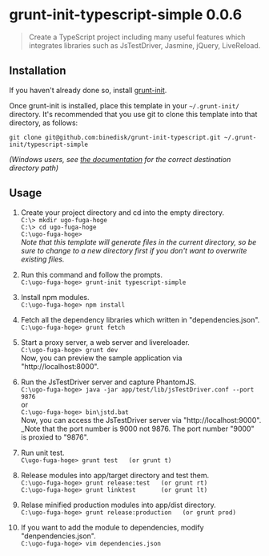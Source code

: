 # grunt-init-typescript-simple 0.0.6

> Create a TypeScript project including many useful features which integrates libraries such as JsTestDriver, Jasmine, jQuery, LiveReload.

[grunt-init]: http://gruntjs.com/project-scaffolding

## Installation
If you haven't already done so, install [grunt-init][].

Once grunt-init is installed, place this template in your `~/.grunt-init/` directory. It's recommended that you use git to clone this template into that directory, as follows:

```
git clone git@github.com:binedisk/grunt-init-typescript.git ~/.grunt-init/typescript-simple
```

_(Windows users, see [the documentation][grunt-init] for the correct destination directory path)_

## Usage

1. Create your project directory and cd into the empty directory.  
  ```C:\> mkdir ugo-fuga-hoge```  
  ```C:\> cd ugo-fuga-hoge```  
  ```C:\ugo-fuga-hoge>```  
  _Note that this template will generate files in the current directory, so be sure to change to a new directory first if you don't want to overwrite existing files._

2. Run this command and follow the prompts.  
  ```C:\ugo-fuga-hoge> grunt-init typescript-simple```

3. Install npm modules.  
  ```C:\ugo-fuga-hoge> npm install```

4. Fetch all the dependency libraries which written in "dependencies.json".  
  ```C:\ugo-fuga-hoge> grunt fetch```

5. Start a proxy server, a web server and livereloader.  
  ```C:\ugo-fuga-hoge> grunt dev```  
  Now, you can preview the sample application via "http://localhost:8000".

6. Run the JsTestDriver server and capture PhantomJS.  
  ```C:\ugo-fuga-hoge> java -jar app/test/lib/jsTestDriver.conf --port 9876```  
  or  
  ```C:\ugo-fuga-hoge> bin\jstd.bat```  
  Now, you can access the JsTestDriver server via "http://localhost:9000".  
  _Note that the port number is 9000 not 9876. The port number "9000" is proxied to "9876".

7. Run unit test.  
  ```C\ugo-fuga-hoge> grunt test   (or grunt t)```

8. Release modules into app/target directory and test them.  
  ```C:\ugo-fuga-hoge> grunt release:test   (or grunt rt)```  
  ```C:\ugo-fuga-hoge> grunt linktest       (or grunt lt)```

9. Relase minified production modules into app/dist directory.  
  ```C:\ugo-fuga-hoge> grunt release:production   (or grunt prod)```

10. If you want to add the module to dependencies, modify "denpendencies.json".  
  ```C:\ugo-fuga-hoge> vim dependencies.json```
